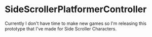 # SideScrollerPlatformerController
Currently I don't have time to make new games so I'm releasing this prototype that I've made for Side Scroller Characters.
